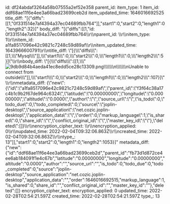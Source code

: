 id: df24abdaf3264a58b07555a2ef52e358
parent_id: 
item_type: 1
item_id: ddf68ae11f6e4ee3a66bad23699ceb2d
item_updated_time: 1646016692525
title_diff: "[{\"diffs\":[[1,\"0f331514e7af4394a37ec04689fbb764\"]],\"start1\":0,\"start2\":0,\"length1\":0,\"length2\":32}]"
body_diff: "[{\"diffs\":[[1,\"id: 0f331514e7af4394a37ec04689fbb764\\\r\\\nparent_id: \\\r\\\nitem_type: 1\\\r\\\nitem_id: a1fa8517096e42c9821c7248c59d89af\\\r\\\nitem_updated_time: 1643966600791\\\r\\\ntitle_diff: \\\"[{\\\\\\\"diffs\\\\\\\":[[1,\\\\\\\"Mysql\\\\\\\"]],\\\\\\\"start1\\\\\\\":0,\\\\\\\"start2\\\\\\\":0,\\\\\\\"length1\\\\\\\":0,\\\\\\\"length2\\\\\\\":5}]\\\"\\\r\\\nbody_diff: \\\"[{\\\\\\\"diffs\\\\\\\":[[1,\\\\\\\"![9db9d84b4aeda41ec8edd5ce28c13309.png](:/6e598647a075421f8e09e6f51acc9577)\\\\\\\\\\\\\n\\\\\\\\\\\\\nUnable to connect from outside\\\\\\\"]],\\\\\\\"start1\\\\\\\":0,\\\\\\\"start2\\\\\\\":0,\\\\\\\"length1\\\\\\\":0,\\\\\\\"length2\\\\\\\":107}]\\\"\\\r\\\nmetadata_diff: {\\\"new\\\":{\\\"id\\\":\\\"a1fa8517096e42c9821c7248c59d89af\\\",\\\"parent_id\\\":\\\"f3f64c38a17c4b1c9b2f67de964c6324\\\",\\\"latitude\\\":\\\"0.00000000\\\",\\\"longitude\\\":\\\"0.00000000\\\",\\\"altitude\\\":\\\"0.0000\\\",\\\"author\\\":\\\"\\\",\\\"source_url\\\":\\\"\\\",\\\"is_todo\\\":0,\\\"todo_due\\\":0,\\\"todo_completed\\\":0,\\\"source\\\":\\\"joplin-desktop\\\",\\\"source_application\\\":\\\"net.cozic.joplin-desktop\\\",\\\"application_data\\\":\\\"\\\",\\\"order\\\":0,\\\"markup_language\\\":1,\\\"is_shared\\\":0,\\\"share_id\\\":\\\"\\\",\\\"conflict_original_id\\\":\\\"\\\",\\\"master_key_id\\\":\\\"\\\"},\\\"deleted\\\":[]}\\\r\\\nencryption_cipher_text: \\\r\\\nencryption_applied: 0\\\r\\\nupdated_time: 2022-02-04T09:32:06.863Z\\\r\\\ncreated_time: 2022-02-04T09:32:06.863Z\\\r\\\ntype_: 13\"]],\"start1\":0,\"start2\":0,\"length1\":0,\"length2\":1053}]"
metadata_diff: {"new":{"id":"ddf68ae11f6e4ee3a66bad23699ceb2d","parent_id":"fb73d1d872ce4ee6ab184091f1e4c67b","latitude":"0.00000000","longitude":"0.00000000","altitude":"0.0000","author":"","source_url":"","is_todo":0,"todo_due":0,"todo_completed":0,"source":"joplin-desktop","source_application":"net.cozic.joplin-desktop","application_data":"","order":1646016692515,"markup_language":1,"is_shared":0,"share_id":"","conflict_original_id":"","master_key_id":""},"deleted":[]}
encryption_cipher_text: 
encryption_applied: 0
updated_time: 2022-02-28T02:54:21.597Z
created_time: 2022-02-28T02:54:21.597Z
type_: 13